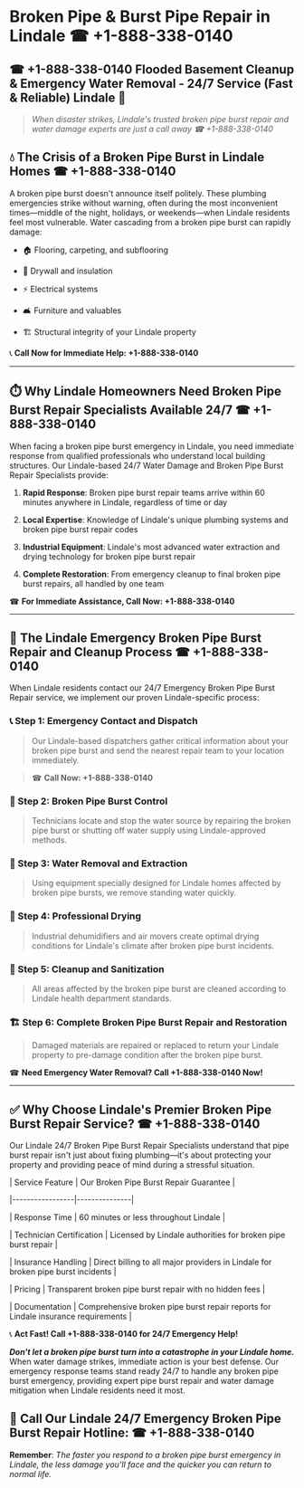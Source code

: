 # Broken Pipe & Burst Pipe Repair in Lindale ☎ +1-888-338-0140  
## ☎ +1-888-338-0140 Flooded Basement Cleanup & Emergency Water Removal - 24/7 Service (Fast & Reliable) Lindale 🚨  

> *When disaster strikes, Lindale's trusted broken pipe burst repair and water damage experts are just a call away ☎ +1-888-338-0140*  

## 💧 The Crisis of a Broken Pipe Burst in Lindale Homes ☎ +1-888-338-0140  

A broken pipe burst doesn't announce itself politely. These plumbing emergencies strike without warning, often during the most inconvenient times—middle of the night, holidays, or weekends—when Lindale residents feel most vulnerable. Water cascading from a broken pipe burst can rapidly damage:  

* 🏠 Flooring, carpeting, and subflooring  
* 🧱 Drywall and insulation  
* ⚡ Electrical systems  
* 🛋️ Furniture and valuables  
* 🏗️ Structural integrity of your Lindale property  

📞 **Call Now for Immediate Help: +1-888-338-0140**  

---  

## ⏱️ Why Lindale Homeowners Need Broken Pipe Burst Repair Specialists Available 24/7 ☎ +1-888-338-0140  

When facing a broken pipe burst emergency in Lindale, you need immediate response from qualified professionals who understand local building structures. Our Lindale-based 24/7 Water Damage and Broken Pipe Burst Repair Specialists provide:  

1. **Rapid Response**: Broken pipe burst repair teams arrive within 60 minutes anywhere in Lindale, regardless of time or day  
2. **Local Expertise**: Knowledge of Lindale's unique plumbing systems and broken pipe burst repair codes  
3. **Industrial Equipment**: Lindale's most advanced water extraction and drying technology for broken pipe burst repair  
4. **Complete Restoration**: From emergency cleanup to final broken pipe burst repairs, all handled by one team  

☎ **For Immediate Assistance, Call Now: +1-888-338-0140**  

---  

## 🔧 The Lindale Emergency Broken Pipe Burst Repair and Cleanup Process ☎ +1-888-338-0140  

When Lindale residents contact our 24/7 Emergency Broken Pipe Burst Repair service, we implement our proven Lindale-specific process:  

### 📞 Step 1: Emergency Contact and Dispatch  
> Our Lindale-based dispatchers gather critical information about your broken pipe burst and send the nearest repair team to your location immediately.  
> ☎ **Call Now: +1-888-338-0140**  

### 🚿 Step 2: Broken Pipe Burst Control  
> Technicians locate and stop the water source by repairing the broken pipe burst or shutting off water supply using Lindale-approved methods.  

### 🌊 Step 3: Water Removal and Extraction  
> Using equipment specially designed for Lindale homes affected by broken pipe bursts, we remove standing water quickly.  

### 💨 Step 4: Professional Drying  
> Industrial dehumidifiers and air movers create optimal drying conditions for Lindale's climate after broken pipe burst incidents.  

### 🧼 Step 5: Cleanup and Sanitization  
> All areas affected by the broken pipe burst are cleaned according to Lindale health department standards.  

### 🏗️ Step 6: Complete Broken Pipe Burst Repair and Restoration  
> Damaged materials are repaired or replaced to return your Lindale property to pre-damage condition after the broken pipe burst.  

☎ **Need Emergency Water Removal? Call +1-888-338-0140 Now!**  

---  

## ✅ Why Choose Lindale's Premier Broken Pipe Burst Repair Service? ☎ +1-888-338-0140  

Our Lindale 24/7 Broken Pipe Burst Repair Specialists understand that pipe burst repair isn't just about fixing plumbing—it's about protecting your property and providing peace of mind during a stressful situation.  

| Service Feature | Our Broken Pipe Burst Repair Guarantee |  
|-----------------|---------------|  
| Response Time | 60 minutes or less throughout Lindale |  
| Technician Certification | Licensed by Lindale authorities for broken pipe burst repair |  
| Insurance Handling | Direct billing to all major providers in Lindale for broken pipe burst incidents |  
| Pricing | Transparent broken pipe burst repair with no hidden fees |  
| Documentation | Comprehensive broken pipe burst repair reports for Lindale insurance requirements |  

📞 **Act Fast! Call +1-888-338-0140 for 24/7 Emergency Help!**  

***Don't let a broken pipe burst turn into a catastrophe in your Lindale home.*** When water damage strikes, immediate action is your best defense. Our emergency response teams stand ready 24/7 to handle any broken pipe burst emergency, providing expert pipe burst repair and water damage mitigation when Lindale residents need it most.  

## 📱 Call Our Lindale 24/7 Emergency Broken Pipe Burst Repair Hotline: ☎ +1-888-338-0140  

**Remember**: *The faster you respond to a broken pipe burst emergency in Lindale, the less damage you'll face and the quicker you can return to normal life.*